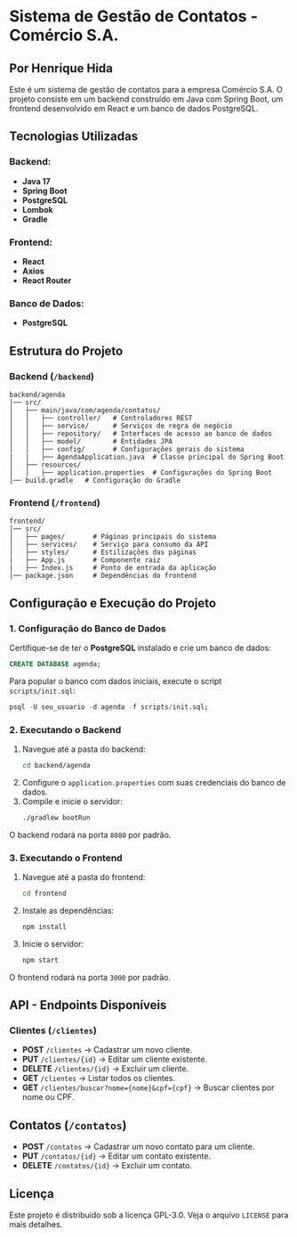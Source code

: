 # Sistema de Gestão de Contatos - Comércio S.A.
## Por Henrique Hida

Este é um sistema de gestão de contatos para a empresa Comércio S.A. O projeto consiste em um backend construído em Java com Spring Boot, um frontend desenvolvido em React e um banco de dados PostgreSQL.

## Tecnologias Utilizadas

### Backend:
- **Java 17**
- **Spring Boot**
- **PostgreSQL**
- **Lombok**
- **Gradle**

### Frontend:
- **React**
- **Axios**
- **React Router**

### Banco de Dados:
- **PostgreSQL**

## Estrutura do Projeto

### Backend (`/backend`)
```
backend/agenda
│── src/
│   ├── main/java/com/agenda/contatos/
│   │   ├── controller/   # Controladores REST
│   │   ├── service/      # Serviços de regra de negócio
│   │   ├── repository/   # Interfaces de acesso ao banco de dados
│   │   ├── model/        # Entidades JPA
│   │   ├── config/       # Configurações gerais do sistema
|   |   ├── AgendaApplication.java  # Classe principal do Spring Boot
│   ├── resources/
│   │   ├── application.properties  # Configurações do Spring Boot
│── build.gradle   # Configuração do Gradle
```

### Frontend (`/frontend`)
```
frontend/
│── src/
│   ├── pages/       # Páginas principais do sistema
│   ├── services/    # Serviço para consumo da API
│   ├── styles/      # Estilizações das páginas
|   ├── App.js       # Componente raiz
|   ├── Index.js     # Ponto de entrada da aplicação
│── package.json     # Dependências do frontend
```

## Configuração e Execução do Projeto

### 1. Configuração do Banco de Dados
Certifique-se de ter o **PostgreSQL** instalado e crie um banco de dados:
```sql
CREATE DATABASE agenda;
```
Para popular o banco com dados iniciais, execute o script `scripts/init.sql`:
```sql
psql -U seu_usuario -d agenda -f scripts/init.sql;
```

### 2. Executando o Backend
1. Navegue até a pasta do backend:
   ```sh
   cd backend/agenda
   ```
2. Configure o `application.properties` com suas credenciais do banco de dados.
3. Compile e inicie o servidor:
   ```sh
   ./gradlew bootRun
   ```
O backend rodará na porta `8080` por padrão.

### 3. Executando o Frontend
1. Navegue até a pasta do frontend:
   ```sh
   cd frontend
   ```
2. Instale as dependências:
   ```sh
   npm install
   ```
3. Inicie o servidor:
   ```sh
   npm start
   ```
O frontend rodará na porta `3000` por padrão.

## API - Endpoints Disponíveis

### Clientes (`/clientes`)
- **POST** `/clientes` → Cadastrar um novo cliente.
- **PUT** `/clientes/{id}` → Editar um cliente existente.
- **DELETE** `/clientes/{id}` → Excluir um cliente.
- **GET** `/clientes` → Listar todos os clientes.
- **GET** `/clientes/buscar?nome={nome}&cpf={cpf}` → Buscar clientes por nome ou CPF.

## Contatos (`/contatos`)
- **POST** `/contatos` → Cadastrar um novo contato para um cliente.
- **PUT** `/contatos/{id}` → Editar um contato existente.
- **DELETE** `/contatos/{id}` → Excluir um contato.

## Licença
Este projeto é distribuído sob a licença GPL-3.0. Veja o arquivo `LICENSE` para mais detalhes.
